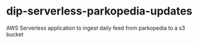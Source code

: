 # dip-serverless-parkopedia-updates
AWS Serverless application to ingest daily feed from parkopedia to a s3 bucket
